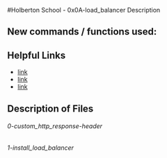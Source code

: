 #Holberton School - 0x0A-load_balancer
Description

## New commands / functions used:

## Helpful Links
* [link](https://www.digitalocean.com/community/tutorials/an-introduction-to-haproxy-and-load-balancing-concepts)
* [link](https://www.techopedia.com/definition/27178/http-header)
* [link](https://en.wikipedia.org/wiki/Redundancy_(engineering))

## Description of Files
<h6>0-custom_http_response-header</h6>

<h6>1-install_load_balancer</h6>

